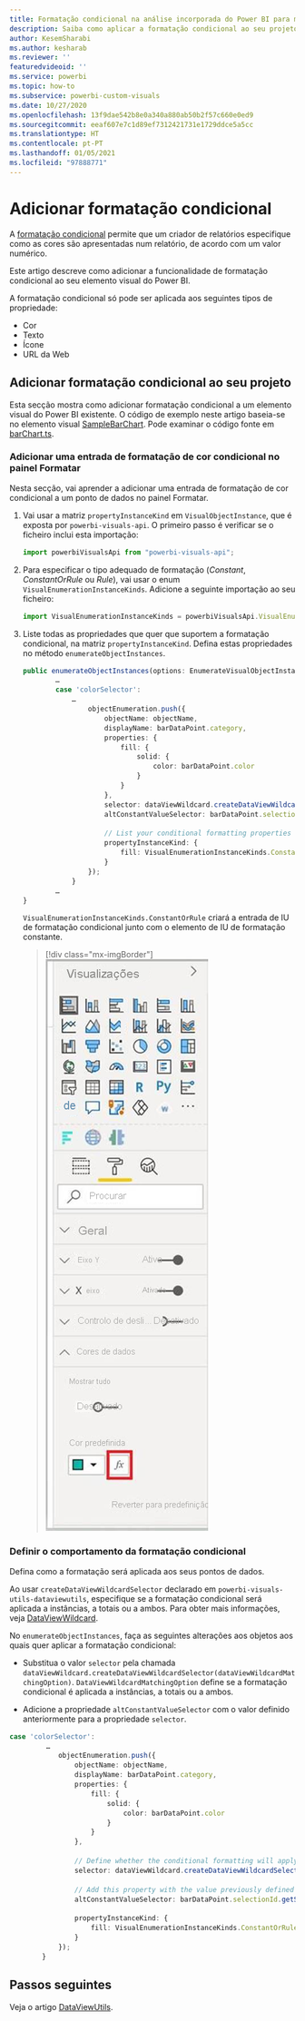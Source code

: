 ```yaml
---
title: Formatação condicional na análise incorporada do Power BI para melhores informações de BI incorporadas
description: Saiba como aplicar a formatação condicional ao seu projeto de elementos visuais do Power BI. Permita melhores informações de BI incorporadas com a análise incorporada do Power BI.
author: KesemSharabi
ms.author: kesharab
ms.reviewer: ''
featuredvideoid: ''
ms.service: powerbi
ms.topic: how-to
ms.subservice: powerbi-custom-visuals
ms.date: 10/27/2020
ms.openlocfilehash: 13f9dae542b8e0a340a880ab50b2f57c660e0ed9
ms.sourcegitcommit: eeaf607e7c1d89ef7312421731e1729ddce5a5cc
ms.translationtype: HT
ms.contentlocale: pt-PT
ms.lasthandoff: 01/05/2021
ms.locfileid: "97888771"
---
```

# <a name="add-conditional-formatting"></a>Adicionar formatação condicional

A [formatação condicional](../../visuals/service-tips-and-tricks-for-color-formatting.md#conditional-formatting-for-visualizations) permite que um criador de relatórios especifique como as cores são apresentadas num relatório, de acordo com um valor numérico.

Este artigo descreve como adicionar a funcionalidade de formatação condicional ao seu elemento visual do Power BI.

A formatação condicional só pode ser aplicada aos seguintes tipos de propriedade:
* Cor
* Texto
* Ícone
* URL da Web

## <a name="add-conditional-formatting-to-your-project"></a>Adicionar formatação condicional ao seu projeto

Esta secção mostra como adicionar formatação condicional a um elemento visual do Power BI existente. O código de exemplo neste artigo baseia-se no elemento visual [SampleBarChart](https://github.com/microsoft/PowerBI-visuals-sampleBarChart). Pode examinar o código fonte em [barChart.ts](https://github.com/microsoft/PowerBI-visuals-sampleBarChart/blob/master/src/barChart.ts).

### <a name="add-a-conditional-color-formatting-entry-in-the-format-pane"></a>Adicionar uma entrada de formatação de cor condicional no painel Formatar

Nesta secção, vai aprender a adicionar uma entrada de formatação de cor condicional a um ponto de dados no painel Formatar.

1. Vai usar a matriz `propertyInstanceKind` em `VisualObjectInstance`, que é exposta por `powerbi-visuals-api`. O primeiro passo é verificar se o ficheiro inclui esta importação:

    ```typescript
    import powerbiVisualsApi from "powerbi-visuals-api";
    ```

2. Para especificar o tipo adequado de formatação (*Constant*, *ConstantOrRule* ou *Rule*), vai usar o enum `VisualEnumerationInstanceKinds`. Adicione a seguinte importação ao seu ficheiro:

    ```typescript
    import VisualEnumerationInstanceKinds = powerbiVisualsApi.VisualEnumerationInstanceKinds;
    ```

3. Liste todas as propriedades que quer que suportem a formatação condicional, na matriz `propertyInstanceKind`. Defina estas propriedades no método `enumerateObjectInstances`.

    ```typescript
    public enumerateObjectInstances(options: EnumerateVisualObjectInstancesOptions): VisualObjectInstanceEnumeration {
            …
            case 'colorSelector':
                …
                    objectEnumeration.push({
                        objectName: objectName,
                        displayName: barDataPoint.category,
                        properties: {
                            fill: {
                                solid: {
                                    color: barDataPoint.color
                                }
                            }
                        },
                        selector: dataViewWildcard.createDataViewWildcardSelector(dataViewWildcard.DataViewWildcardMatchingOption.InstancesAndTotals),
                        altConstantValueSelector: barDataPoint.selectionId.getSelector(),

                        // List your conditional formatting properties
                        propertyInstanceKind: {
                            fill: VisualEnumerationInstanceKinds.ConstantOrRule
                        }
                    });
                }
            …
    }

    ```

    `VisualEnumerationInstanceKinds.ConstantOrRule` criará a entrada de IU de formatação condicional junto com o elemento de IU de formatação constante.

    >[!div class="mx-imgBorder"]
    >![Captura de ecrã do botão formatação condicional, como aparece no Power BI, ao lado do botão de cor normal.](media/conditional-formatting/conditional-formatting-ui.png)

### <a name="define-how-conditional-formatting-behaves"></a>Definir o comportamento da formatação condicional

Defina como a formatação será aplicada aos seus pontos de dados.

Ao usar `createDataViewWildcardSelector` declarado em `powerbi-visuals-utils-dataviewutils`, especifique se a formatação condicional será aplicada a instâncias, a totais ou a ambos. Para obter mais informações, veja [DataViewWildcard](utils-dataview.md#).

No `enumerateObjectInstances`, faça as seguintes alterações aos objetos aos quais quer aplicar a formatação condicional:

 * Substitua o valor `selector` pela chamada `dataViewWildcard.createDataViewWildcardSelector(dataViewWildcardMatchingOption)`. `DataViewWildcardMatchingOption` define se a formatação condicional é aplicada a instâncias, a totais ou a ambos.

* Adicione a propriedade `altConstantValueSelector` com o valor definido anteriormente para a propriedade `selector`.

```typescript
case 'colorSelector':
         …
            objectEnumeration.push({
                objectName: objectName,
                displayName: barDataPoint.category,
                properties: {
                    fill: {
                        solid: {
                            color: barDataPoint.color
                        }
                    }
                },

                // Define whether the conditional formatting will apply to instances, totals, or both
                selector: dataViewWildcard.createDataViewWildcardSelector(dataViewWildcard.DataViewWildcardMatchingOption.InstancesAndTotals),

                // Add this property with the value previously defined for the selector property
                altConstantValueSelector: barDataPoint.selectionId.getSelector(),

                propertyInstanceKind: { 
                    fill: VisualEnumerationInstanceKinds.ConstantOrRule
                }
            });
        }

```

## <a name="next-steps"></a>Passos seguintes

Veja o artigo [DataViewUtils](utils-dataview.md).